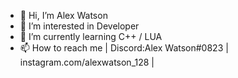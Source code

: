 - 👋 Hi, I’m Alex Watson
- 👀 I’m interested in Developer
- 🌱 I’m currently learning C++ / LUA
- 📫 How to reach me | Discord:Alex Watson#0823 | instagram.com/alexwatson_128 |

